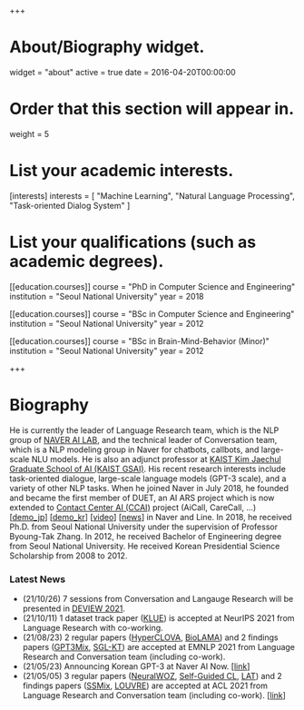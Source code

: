 +++
# About/Biography widget.
widget = "about"
active = true
date = 2016-04-20T00:00:00

# Order that this section will appear in.
weight = 5

# List your academic interests.
[interests]
  interests = [
    "Machine Learning",
    "Natural Language Processing",
    "Task-oriented Dialog System"
  ]

# List your qualifications (such as academic degrees).
[[education.courses]]
  course = "PhD in Computer Science and Engineering"
  institution = "Seoul National University"
  year = 2018

[[education.courses]]
  course = "BSc in Computer Science and Engineering"
  institution = "Seoul National University"
  year = 2012
  
[[education.courses]]
  course = "BSc in Brain-Mind-Behavior (Minor)"
  institution = "Seoul National University"
  year = 2012

+++

# Biography

He is currently the leader of Language Research team, which is the NLP group of [NAVER AI LAB](https://clova.ai/ko/research/research-areas.html), and the technical leader of Conversation team, which is a NLP modeling group in Naver for chatbots, callbots, and large-scale NLU models. He is also an adjunct professor at [KAIST Kim Jaechul Graduate School of AI (KAIST GSAI)](http://gsai.kaist.ac.kr/). His recent research interests include task-oriented dialogue, large-scale language models (GPT-3 scale), and a variety of other NLP tasks. When he joined Naver in July 2018, he founded and became the first member of DUET, an AI ARS project which is now extended to [Contact Center AI (CCAI)](https://clova.ai/aicontactcenter) project (AiCall, CareCall, ...) [[demo_jp](https://www.facebook.com/watch/?v=869775540087683)] [[demo_kr](https://www.youtube.com/watch?v=j0NaNx8RjNo&t=5s)] [[video](https://www.youtube.com/watch?v=SwZLp5Y-Z4g)]  [[news](https://www.theverge.com/2019/6/27/18760928/line-conference-2019-score-sticker-vision-mini-app-tokyo)] in Naver and Line. In 2018, he received Ph.D. from Seoul National University under the supervision of Professor Byoung-Tak Zhang. In 2012, he received Bachelor of Engineering degree from Seoul National University. 
He received Korean Presidential Science Scholarship from 2008 to 2012.

<h3>Latest News</h3>
<ul>
<li>(21/10/26) 7 sessions from Conversation and Langauge Research will be presented in <a href="https://stg.deview.kr/2021">DEVIEW 2021</a>.</li>
<li>(21/10/11) 1 dataset track paper (<a href="https://arxiv.org/abs/2105.09680">KLUE</a>) is accepted at NeurIPS 2021 from Language Research with co-working. </li>
<li>(21/08/23) 2 regular papers (<a href="https://arxiv.org/abs/2109.04650">HyperCLOVA</a>, <a href="https://arxiv.org/abs/2109.07154">BioLAMA</a>) and 2 findings papers (<a href="https://arxiv.org/abs/2104.08826">GPT3Mix</a>, <a href="https://arxiv.org/abs/2004.06698">SGL-KT</a>) are accepted at EMNLP 2021 from Language Research and Conversation team (including co-work). </li>
<li>(21/05/23) Announcing Korean GPT-3 at Naver AI Now. [<a href="https://naver-ai-now.kr/">link</a>]</li>
<li>(21/05/05) 3 regular papers (<a href="https://arxiv.org/abs/2105.14454">NeuralWOZ</a>, <a href="https://arxiv.org/abs/2106.07345">Self-Guided CL</a>, <a href="https://arxiv.org/abs/2010.07003">LAT</a>) and 2 findings papers (<a href="https://arxiv.org/abs/2106.08062">SSMix</a>, <a href="https://arxiv.org/abs/2106.09983">LOUVRE</a>) are accepted at ACL 2021 from Language Research and Conversation team (including co-work). [<a href="https://naver-career.gitbook.io/en/publications/nlp-and-speech">link</a>]</li>
</ul>
